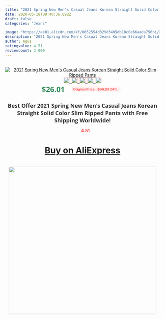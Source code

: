 ```yaml
---
title: "2021 Spring New Men's Casual Jeans Korean Straight Solid Color Slim Ripped Pants"
date: 2020-05-18T09:40:36.892Z
draft: false
categories: "Jeans"

image: "https://ae01.alicdn.com/kf/H052554d329d3405db18c0e66aada756bi/2021-Spring-New-Men-s-Casual-Jeans-Korean-Straight-Solid-Color-Slim-Ripped-Pants.jpg"
description: "2021 Spring New Men's Casual Jeans Korean Straight Solid Color Slim Ripped Pants"
author: Agus
ratingvalue: 4.51
reviewcount: 2.000
---
```

<br>
<div style="text-align: center;">
<a href="https://s.click.aliexpress.com/e/_A4bQ1X" target="_blank" rel="nofollow noopener noreferrer"><img alt="2021 Spring New Men's Casual Jeans Korean Straight Solid Color Slim Ripped Pants" class="magnifier-image" src="https://ae01.alicdn.com/kf/H052554d329d3405db18c0e66aada756bi/2021-Spring-New-Men-s-Casual-Jeans-Korean-Straight-Solid-Color-Slim-Ripped-Pants.jpg_640x640.jpg">
<br>
<img style="border:1px solid salmon" src="https://ae01.alicdn.com/kf/H052554d329d3405db18c0e66aada756bi/2021-Spring-New-Men-s-Casual-Jeans-Korean-Straight-Solid-Color-Slim-Ripped-Pants.jpg_120x120.jpg">&nbsp;&nbsp;<img style="border:1px solid salmon" src="https://ae01.alicdn.com/kf/H3ec6e25a5a8e4f46ad918589907fb82en/2021-Spring-New-Men-s-Casual-Jeans-Korean-Straight-Solid-Color-Slim-Ripped-Pants.jpg_120x120.jpg">&nbsp;&nbsp;<img style="border:1px solid salmon" src="https://ae01.alicdn.com/kf/H57ad0bf492d140ba9e2c9f39f19531ebR/2021-Spring-New-Men-s-Casual-Jeans-Korean-Straight-Solid-Color-Slim-Ripped-Pants.jpg_120x120.jpg">&nbsp;&nbsp;<img style="border:1px solid salmon" src="https://ae01.alicdn.com/kf/He6dc3892d20140f1a71d77e35a173505W/2021-Spring-New-Men-s-Casual-Jeans-Korean-Straight-Solid-Color-Slim-Ripped-Pants.jpg_120x120.jpg">&nbsp;&nbsp;<img style="border:1px solid salmon" src="https://ae01.alicdn.com/kf/Hecbd2703c58e40ac8fd8e7ef1479a8694/2021-Spring-New-Men-s-Casual-Jeans-Korean-Straight-Solid-Color-Slim-Ripped-Pants.jpg_120x120.jpg"></a></div><br0>
<div style="text-align: center;"><span style="background-color: white; border: 0px; box-sizing: border-box; color: seagreen; display: inline-block; font-family: &quot;open sans&quot; , &quot;arial&quot; , &quot;helvetica&quot; , sans-serif , &quot;heiti&quot;; font-size: 24px; font-stretch: inherit; font-weight: 700; line-height: inherit; margin: 0px 10px 0px 0px; padding: 0px; vertical-align: middle;">$26.01 </span>
<span style="background: rgb(255 , 241 , 241); border-radius: 3px; border: 0px; box-sizing: border-box; color: #ff4747; display: inline-block; font-family: inherit; font-size: 12px; font-stretch: inherit; font-style: inherit; font-variant: inherit; font-weight: 600; line-height: inherit; margin: 0px; padding: 2px 5px; transform: scale(0.9); vertical-align: middle;">Original Price : <b style="text-decoration: line-through;">$34.23 </b> 24%&nbsp;&nbsp;</span></div>
<h1 style="color: #333333; display: inline-block; font-family: &quot;open sans&quot; , &quot;arial&quot; , &quot;helvetica&quot; , sans-serif , &quot;heiti&quot;; font-size: 18px; font-stretch: inherit; font-weight: 700; text-align: center;">Best Offer 2021 Spring New Men's Casual Jeans Korean Straight Solid Color Slim Ripped Pants with Free Shipping Worldwide!</h1>
<div style="color: #ff4747; text-align: center;">
<img src="https://4.bp.blogspot.com/-M0ZcTcb-5uY/XleCXlxnR4I/AAAAAAAAAEc/OrjgMkXV1oMQFaCRZj5HQwOCBcu3w1FegCPcBGAYYCw/s1600/star.png" style="height: 15px;">&nbsp;<b>4.51</b></div>
<div class="button_cont" align="center"><a class="buynow_a" href="https://s.click.aliexpress.com/e/_A4bQ1X" target="_blank" rel="nofollow noopener noreferrer"><H1>Buy on AliExpress</H1></a></div><br>
<div class="separator" style="clear: both; text-align: center;">
<img src="https://lh3.googleusercontent.com/-pTy5HemUv9M/XlePHvY0dAI/AAAAAAAAAE4/0nX5iRUoIWY8eMW9Dpxeirr157OZliDIgCLcBGAsYHQ/s1600/badge.gif" width="480">
</div>
